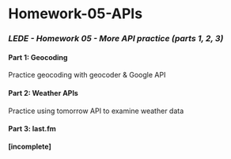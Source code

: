 # Homework-05-APIs
### _LEDE - Homework 05 - More API practice (parts 1, 2, 3)_

#### Part 1: Geocoding
Practice geocoding with geocoder & Google API

#### Part 2: Weather APIs
Practice using tomorrow API to examine weather data

#### Part 3: last.fm 
**[incomplete]**

